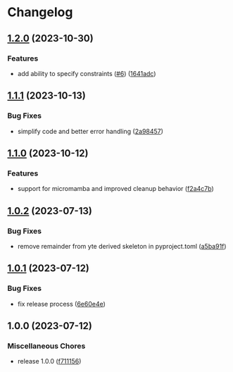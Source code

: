 # Changelog

## [1.2.0](https://github.com/koesterlab/conda-inject/compare/v1.1.1...v1.2.0) (2023-10-30)


### Features

* add ability to specify constraints ([#6](https://github.com/koesterlab/conda-inject/issues/6)) ([1641adc](https://github.com/koesterlab/conda-inject/commit/1641adcbce3b4695a54f9221cd93198c5b5bad20))

## [1.1.1](https://github.com/koesterlab/conda-inject/compare/v1.1.0...v1.1.1) (2023-10-13)


### Bug Fixes

* simplify code and better error handling ([2a98457](https://github.com/koesterlab/conda-inject/commit/2a98457f98cc32ae3b0126d242cdfc62c5e7b6db))

## [1.1.0](https://github.com/koesterlab/conda-inject/compare/v1.0.2...v1.1.0) (2023-10-12)


### Features

* support for micromamba and improved cleanup behavior ([f2a4c7b](https://github.com/koesterlab/conda-inject/commit/f2a4c7b2407d7ed37fd70fd15009306ff767053a))

## [1.0.2](https://github.com/koesterlab/conda-inject/compare/v1.0.1...v1.0.2) (2023-07-13)


### Bug Fixes

* remove remainder from yte derived skeleton in pyproject.toml ([a5ba91f](https://github.com/koesterlab/conda-inject/commit/a5ba91fd3b8cf365a00115eb7fb88381fa436e21))

## [1.0.1](https://github.com/koesterlab/conda-inject/compare/v1.0.0...v1.0.1) (2023-07-12)


### Bug Fixes

* fix release process ([6e60e4e](https://github.com/koesterlab/conda-inject/commit/6e60e4efe92a6e870717ffbc570816eb576623d4))

## 1.0.0 (2023-07-12)


### Miscellaneous Chores

* release 1.0.0 ([f711156](https://github.com/koesterlab/conda-inject/commit/f71115691fce4afe588376ac432d580e6eb0e8f2))
